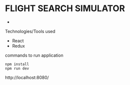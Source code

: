 # FLIGHT SEARCH SIMULATOR

-




Technologies/Tools used
- React
- Redux




commands to run application

```
npm install
npm run dev
```

http://localhost:8080/
